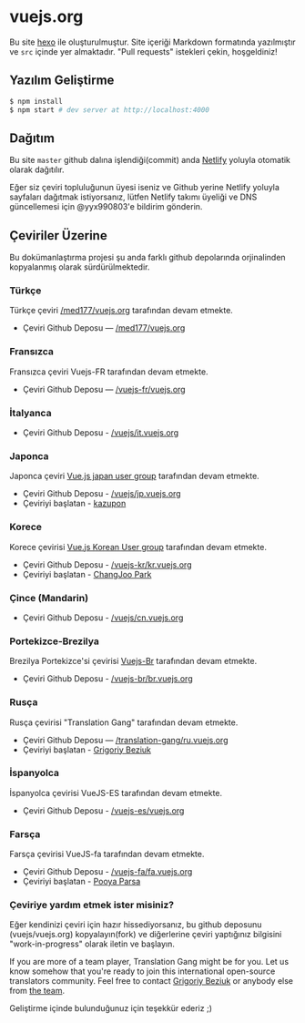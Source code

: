 # vuejs.org
 
Bu site [hexo](http://hexo.io/) ile oluşturulmuştur. Site içeriği Markdown formatında yazılmıştır ve `src` içinde yer almaktadır. "Pull requests" istekleri çekin, hoşgeldiniz!

## Yazılım Geliştirme

``` bash
$ npm install
$ npm start # dev server at http://localhost:4000
```

## Dağıtım

Bu site `master` github dalına işlendiği(commit) anda [Netlify](https://www.netlify.com/) yoluyla otomatik olarak dağıtılır.

Eğer siz çeviri topluluğunun üyesi iseniz ve Github yerine Netlify yoluyla sayfaları dağıtmak istiyorsanız, lütfen Netlify takımı üyeliği ve DNS güncellemesi için @yyx990803'e bildirim gönderin.

## Çeviriler Üzerine

Bu dokümanlaştırma projesi şu anda farklı github depolarında orjinalinden kopyalanmış olarak sürdürülmektedir.

### Türkçe

Türkçe çeviri [/med177/vuejs.org](https://github.com/med177/vuejs.org) tarafından devam etmekte.

* Çeviri Github Deposu — [/med177/vuejs.org](https://github.com/med177/vuejs.org)

### Fransızca

Fransızca çeviri Vuejs-FR tarafından devam etmekte.

* Çeviri Github Deposu — [/vuejs-fr/vuejs.org](https://github.com/vuejs-fr/vuejs.org)

### İtalyanca

* Çeviri Github Deposu - [/vuejs/it.vuejs.org](https://github.com/vuejs/it.vuejs.org)

### Japonca

Japonca çeviri [Vue.js japan user group](https://github.com/vuejs-jp) tarafından devam etmekte.

* Çeviri Github Deposu - [/vuejs/jp.vuejs.org](https://github.com/vuejs/jp.vuejs.org)
* Çeviriyi başlatan - [kazupon](https://github.com/kazupon)

### Korece

Korece çevirisi [Vue.js Korean User group](https://github.com/vuejs-kr) tarafından devam etmekte.

* Çeviri Github Deposu - [/vuejs-kr/kr.vuejs.org](https://github.com/vuejs-kr/kr.vuejs.org)
* Çeviriyi başlatan - [ChangJoo Park](https://github.com/ChangJoo-Park)

### Çince (Mandarin)

* Çeviri Github Deposu - [/vuejs/cn.vuejs.org](https://github.com/vuejs/cn.vuejs.org)

### Portekizce-Brezilya

Brezilya Portekizce'si çevirisi [Vuejs-Br](https://github.com/vuejs-br) tarafından devam etmekte.

* Çeviri Github Deposu - [/vuejs-br/br.vuejs.org](https://github.com/vuejs-br/br.vuejs.org)

### Rusça

Rusça çevirisi "Translation Gang" tarafından devam etmekte.

* Çeviri Github Deposu — [/translation-gang/ru.vuejs.org](https://github.com/translation-gang/ru.vuejs.org)
* Çeviriyi başlatan - [Grigoriy Beziuk](https://gbezyuk.github.io)

### İspanyolca

İspanyolca çevirisi VueJS-ES tarafından devam etmekte.

* Çeviri Github Deposu - [/vuejs-es/vuejs.org](https://github.com/vuejs-es/vuejs.org)

### Farsça

Farsça çevirisi VueJS-fa tarafından devam etmekte.

* Çeviri Github Deposu - [/vuejs-fa/fa.vuejs.org](https://github.com/vuejs-fa/fa.vuejs.org)
* Çeviriyi başlatan - [Pooya Parsa](https://github.com/pi0)

### Çeviriye yardım etmek ister misiniz?

Eğer kendinizi çeviri için hazır hissediyorsanız, bu github deposunu (vuejs/vuejs.org) kopyalayın(fork) ve diğerlerine çeviri yaptığınız bilgisini "work-in-progress" olarak iletin ve başlayın.

If you are more of a team player, Translation Gang might be for you. Let us know somehow that you're ready to join this international open-source translators community. Feel free to contact [Grigoriy Beziuk](https://gbezyuk.github.io) or anybody else from [the team](https://github.com/orgs/translation-gang/people).

Geliştirme içinde bulunduğunuz için teşekkür ederiz ;)
